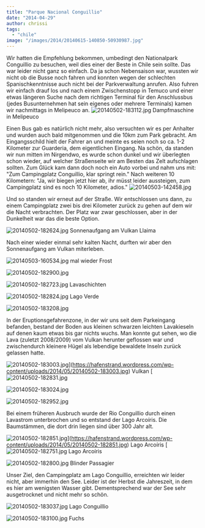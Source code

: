 ```yaml
---
title: "Parque Nacional Conguillio"
date: "2014-04-29"
author: chrissi
tags: 
  - "chile"
image: "/images/2014/20140615-140850-50930987.jpg"
---
```


Wir hatten die Empfehlung bekommen, umbedingt den Nationalpark Conguillio zu besuchen, weil dies einer der Beste in Chile sein sollte. Das war leider nicht ganz so einfach. Da ja schon Nebensaison war, wussten wir nicht ob die Busse noch fahren und konnten wegen der schlechten Spanischkenntnisse auch nicht bei der Parkverwaltung anrufen. Also fuhren wir einfach drauf los und nach einem Zwischenstopp in Temuco und einer etwas längeren Suche nach dem richtigen Terminal für den Anschlussbus (jedes Busunternehmen hat sein eigenes oder mehrere Terminals) kamen wir nachmittags in Melipeuco an. ![20140502-183112.jpg](/images/2014/20140502-183112.jpg) Dampfmaschine in Melipeuco

Einen Bus gab es natürlich nicht mehr, also versuchten wir es per Anhalter und wurden auch bald mitgenommen und die 10km zum Park gebracht. Am Eingangsschild hielt der Fahrer an und meinte es seien noch so ca. 1-2 Kilometer zur Guarderia, dem eigentlichen Eingang. Na schön, da standen wir nun mitten im Nirgendwo, es wurde schon dunkel und wir überlegten schon wieder, auf welcher Straßenseite wir am Besten das Zelt aufschlagen sollten. Zum Glück kam dann doch noch ein Auto vorbei und nahm uns mit: "Zum Campingplatz Conguillio, klar springt rein." Nach weiteren 10 Kilometern: "Ja, wir biegen jetzt hier ab, ihr müsst leider aussteigen, zum Campingplatz sind es noch 10 Kilometer, adios." ![20140503-142458.jpg](/images/2014/20140503-142458.jpg)

Und so standen wir erneut auf der Straße. Wir entschlossen uns dann, zu einem Campingplatz zwei bis drei Kilometer zurück zu gehen auf dem wir die Nacht verbrachten. Der Platz war zwar geschlossen, aber in der Dunkelheit war das die beste Option.

![20140502-182624.jpg](/images/2014/20140502-182624.jpg) Sonnenaufgang am Vulkan Llaima

Nach einer wieder einmal sehr kalten Nacht, durften wir aber den Sonnenaufgang am Vulkan miterleben.

![20140503-160534.jpg](/images/2014/20140503-160534.jpg) mal wieder Frost

![20140502-182900.jpg](/images/2014/20140502-182900.jpg)

![20140502-182723.jpg](/images/2014/20140502-182723.jpg) Lavaschichten

![20140502-182824.jpg](/images/2014/20140502-182824.jpg) Lago Verde

![20140502-183208.jpg](/images/2014/20140502-183208.jpg)

In der Eruptionsgefahrenzone, in der wir uns seit dem Parkeingang befanden, bestand der Boden aus kleinen schwarzen leichten Lavakieseln auf denen kaum etwas bis gar nichts wuchs. Man konnte gut sehen, wo die Lava (zuletzt 2008/2009) vom Vulkan herunter geflossen war und zwischendurch kleinere Hügel als lebendige bewaldete Inseln zurück gelassen hatte.

![20140502-183003.jpg](/images/2014/20140502-183003.jpg)](https://hafenstrand.wordpress.com/wp-content/uploads/2014/05/20140502-183003.jpg) Vulkan [![20140502-182831.jpg](/images/2014/20140502-182831.jpg)

![20140502-183024.jpg](/images/2014/20140502-183024.jpg)

![20140502-182952.jpg](/images/2014/20140502-182952.jpg)

Bei einem früheren Ausbruch wurde der Rio Conguillio durch einen Lavastrom unterbrochen und so entstand der Lago Arcoíris. Die Baumstämmen, die dort drin liegen sind über 300 Jahr alt.

![20140502-182851.jpg](/images/2014/20140502-182851.jpg)](https://hafenstrand.wordpress.com/wp-content/uploads/2014/05/20140502-182851.jpg) Lago Arcoíris [![20140502-182751.jpg](/images/2014/20140502-182751.jpg) Lago Arcoíris

![20140502-182800.jpg](/images/2014/20140502-182800.jpg) Blinder Passagier

Unser Ziel, den Campingplatz am Lago Conguillio, erreichten wir leider nicht, aber immerhin den See. Leider ist der Herbst die Jahreszeit, in dem es hier am wenigsten Wasser gibt. Dementsprechend war der See sehr ausgetrocknet und nicht mehr so schön.

![20140502-183037.jpg](/images/2014/20140502-183037.jpg) Lago Conguillio

![20140502-183100.jpg](/images/2014/20140502-183100.jpg) Fuchs
